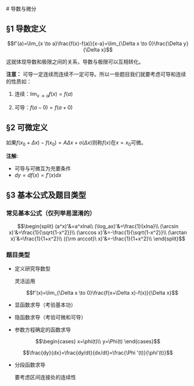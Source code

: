 <head>
  <script src="https://cdn.mathjax.org/mathjax/latest/MathJax.js?config=TeX-AMS-MML_HTMLorMML" type="text/javascript"></script>
  <script type="text/x-mathjax-config">
    MathJax.Hub.Config({
      tex2jax: {
      skipTags: ['script', 'noscript', 'style', 'textarea', 'pre'],
      inlineMath: [['$','$']]
      }
    });
  </script>
</head>
# 导数与微分

## §1 导数定义

$$f'(a)=\lim_{x \to a}\frac{f(x)-f(a)}{x-a}=\lim_{\Delta x \to 0}\frac{\Delta y}{\Delta x}$$

这就体现导数和极限之间的关系，导数与极限可以互相转化。

**注意：** 可导一定连续而连续不一定可导。所以一些题目我们就要考虑可导和连续的性质如：

1. 连续：$\lim_{x \to a}f(x)=f(a)$

2. 可导：$f(a-0)=f(a+0)$

## §2 可微定义
如果$f(x_0+\Delta x)-f(x_0)=A\Delta x+o(\Delta x)$则称$f(x)$在$x=x_0$可微。

**注解:** 
- 可导与可微互为充要条件
- $dy=df(x)=f'(x)dx$

## §3 基本公式及题目类型

### 常见基本公式（仅列举易混淆的）

$$\begin{split}
  (a^x)'&=a^xlna\\
  (\log_ax)'&=\frac{1}{xlna}\\
  (\arcsin x)'&=\frac{1}{\sqrt{1-x^2}}\\
  (\arccos x)'&=-\frac{1}{\sqrt{1-x^2}}\\
  (\arctan x)'&=\frac{1}{1+x^2}\\
  ({\rm arccot}\ x)'&=-\frac{1}{1+x^2}\\
\end{split}$$

### 题目类型
- 定义研究导数型

  灵活运用

  $$f'(x)=\lim_{\Delta x \to 0}\frac{f(x+\Delta x)-f(x)}{\Delta x}$$

- 显函数求导（考验基本功）

- 隐函数求导（考验可微和可导）
- 参数方程确定的函数求导

$$\begin{cases}
    x=\phi(t)\\
    y=\Phi(t)
\end{cases}$$

$$\frac{dy}{dx}=\frac{dy/dt}{dx/dt}=\frac{\Phi '(t)}{\phi'(t)}$$

- 分段函数求导

  要考虑区间连接处的连续性